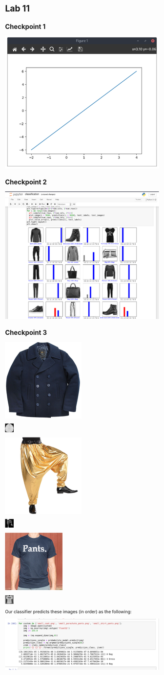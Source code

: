 # Lab 11

## Checkpoint 1

![lab11-1](../../images/lab11/lab11-1.png)

## Checkpoint 2

![lab11-2](../../images/lab11/lab11-2.png)



## Checkpoint 3

<img src="../../images/lab11/coat.jpg" alt="coat" style="zoom:25%;" />

![small_coat](../../images/lab11/small_coat.png)



<img src="../../images/lab11/parachute_pants.png" alt="parachute_pants" style="zoom:25%;" />



![small_parachute_pants](../../images/lab11/small_parachute_pants.png)

<img src="../../images/lab11/shirt_pants.jpg" alt="shirt_pants" style="zoom:25%;" />

![small_shirt_pants](../../images/lab11/small_shirt_pants.png)

Our classifier predicts these images (in order) as the following:

![lab11-3](../../images/lab11/lab11-3.png)